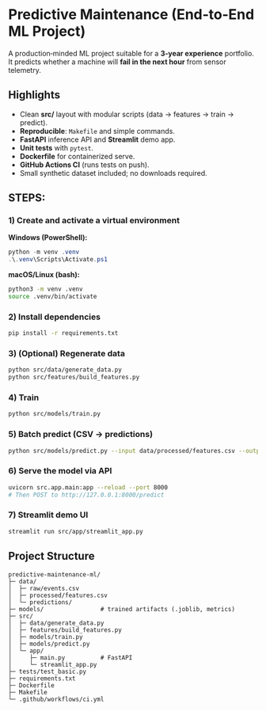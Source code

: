 # Predictive Maintenance (End‑to‑End ML Project)

A production‑minded ML project suitable for a **3‑year experience** portfolio. It predicts whether a machine will **fail in the next hour** from sensor telemetry.

## Highlights 
- Clean **src/** layout with modular scripts (data → features → train → predict).
- **Reproducible**: `Makefile` and simple commands.
- **FastAPI** inference API and **Streamlit** demo app.
- **Unit tests** with `pytest`.
- **Dockerfile** for containerized serve.
- **GitHub Actions CI** (runs tests on push).
- Small synthetic dataset included; no downloads required.

## STEPS:

### 1) Create and activate a virtual environment
**Windows (PowerShell):**
```powershell
python -m venv .venv
.\.venv\Scripts\Activate.ps1
```

**macOS/Linux (bash):**
```bash
python3 -m venv .venv
source .venv/bin/activate
```

### 2) Install dependencies
```bash
pip install -r requirements.txt
```

### 3) (Optional) Regenerate data
```bash
python src/data/generate_data.py
python src/features/build_features.py
```

### 4) Train
```bash
python src/models/train.py
```

### 5) Batch predict (CSV → predictions)
```bash
python src/models/predict.py --input data/processed/features.csv --output data/predictions/preds.csv
```

### 6) Serve the model via API
```bash
uvicorn src.app.main:app --reload --port 8000
# Then POST to http://127.0.0.1:8000/predict
```

### 7) Streamlit demo UI
```bash
streamlit run src/app/streamlit_app.py
```

## Project Structure
```
predictive-maintenance-ml/
├─ data/
│  ├─ raw/events.csv
│  ├─ processed/features.csv
│  └─ predictions/
├─ models/                # trained artifacts (.joblib, metrics)
├─ src/
│  ├─ data/generate_data.py
│  ├─ features/build_features.py
│  ├─ models/train.py
│  ├─ models/predict.py
│  └─ app/
│     ├─ main.py          # FastAPI
│     └─ streamlit_app.py
├─ tests/test_basic.py
├─ requirements.txt
├─ Dockerfile
├─ Makefile
└─ .github/workflows/ci.yml
```


